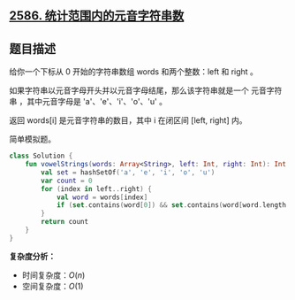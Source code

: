 ## [2586. 统计范围内的元音字符串数](https://leetcode.cn/problems/count-the-number-of-vowel-strings-in-range/description/)

## 题目描述

给你一个下标从 0 开始的字符串数组 words 和两个整数：left 和 right 。

如果字符串以元音字母开头并以元音字母结尾，那么该字符串就是一个 元音字符串 ，其中元音字母是 'a'、'e'、'i'、'o'、'u' 。

返回 words[i] 是元音字符串的数目，其中 i 在闭区间 [left, right] 内。

简单模拟题。

```kotlin
class Solution {
    fun vowelStrings(words: Array<String>, left: Int, right: Int): Int {
        val set = hashSetOf('a', 'e', 'i', 'o', 'u')
        var count = 0
        for (index in left..right) {
            val word = words[index]
            if (set.contains(word[0]) && set.contains(word[word.length - 1])) count++
        }
        return count
    }
}
```

**复杂度分析：**

- 时间复杂度：$O(n)$
- 空间复杂度：$O(1)$
